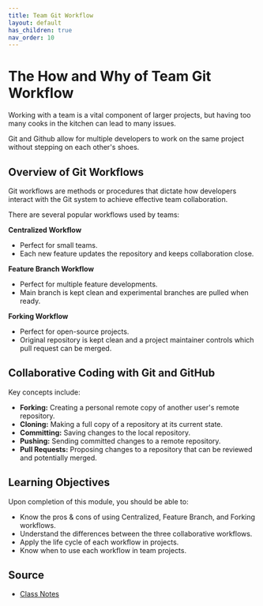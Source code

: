 ```yaml
---
title: Team Git Workflow
layout: default
has_children: true
nav_order: 10
---
```


# The How and Why of Team Git Workflow

Working with a team is a vital component of larger projects, but having too many cooks in the kitchen can lead to many issues.

Git and Github allow for multiple developers to work on the same project without stepping on each other's shoes.

## Overview of Git Workflows

Git workflows are methods or procedures that dictate how developers interact with the Git system to achieve effective team collaboration.

There are several popular workflows used by teams:

**Centralized Workflow**
- Perfect for small teams.
- Each new feature updates the repository and keeps collaboration close.

**Feature Branch Workflow**
- Perfect for multiple feature developments.
- Main branch is kept clean and experimental branches are pulled when ready.

**Forking Workflow**
- Perfect for open-source projects.
- Original repository is kept clean and a project maintainer controls which pull request can be merged.

## Collaborative Coding with Git and GitHub

Key concepts include:

- **Forking:** Creating a personal remote copy of another user's remote repository.
- **Cloning:** Making a full copy of a repository at its current state.
- **Committing:** Saving changes to the local repository.
- **Pushing:** Sending committed changes to a remote repository.
- **Pull Requests:** Proposing changes to a repository that can be reviewed and potentially merged.

## Learning Objectives

Upon completion of this module, you should be able to:

- Know the pros & cons of using Centralized, Feature Branch, and Forking workflows.
- Understand the differences between the three collaborative workflows.
- Apply the life cycle of each workflow in projects.
- Know when to use each workflow in team projects.

## Source

- [Class Notes](https://stungeye.github.io/Software-Development-And-Documentation-1/03-git-team-collaboration/index.html#20)

